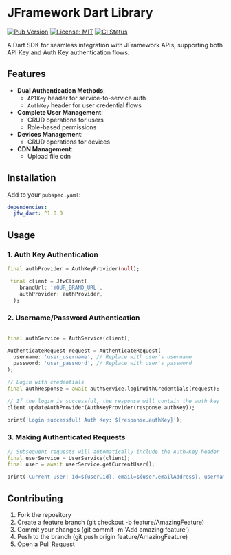# JFramework Dart Library

[![Pub Version](https://img.shields.io/pub/v/user_auth_sdk)](https://pub.dev/packages/user_auth_sdk)
[![License: MIT](https://img.shields.io/badge/license-MIT-purple.svg)](https://opensource.org/licenses/MIT)
[![CI Status](https://github.com/yourusername/user_auth_sdk/actions/workflows/dart.yml/badge.svg)](https://github.com/yourusername/user_auth_sdk/actions)

A Dart SDK for seamless integration with JFramework APIs, supporting both API Key and Auth Key authentication flows.

## Features

- **Dual Authentication Methods**:
  - `APIKey` header for service-to-service auth
  - `AuthKey` header for user credential flows
- **Complete User Management**:
  - CRUD operations for users
  - Role-based permissions
- **Devices Management**:
  - CRUD operations for devices
- **CDN Management**:
  - Upload file cdn

## Installation

Add to your `pubspec.yaml`:

```yaml
dependencies:
  jfw_dart: ^1.0.0
```

## Usage

### 1. Auth Key Authentication
``` dart
final authProvider = AuthKeyProvider(null);

 final client = JfwClient(
    brandUrl: 'YOUR_BRAND_URL',
    authProvider: authProvider,
  );
```

### 2. Username/Password Authentication
``` dart

final authService = AuthService(client);

AuthenticateRequest request = AuthenticateRequest(
  username: 'user_username', // Replace with user's username
  password: 'user_password', // Replace with user's password
);

// Login with credentials
final authResponse = await authService.loginWithCredentials(request);

// If the login is successful, the response will contain the auth key
client.updateAuthProvider(AuthKeyProvider(response.authKey));

print('Login successful! Auth Key: ${response.authKey}');


```

### 3. Making Authenticated Requests
``` dart
// Subsequent requests will automatically include the Auth-Key header
final userService = UserService(client);
final user = await userService.getCurrentUser();

print('Current user: id=${user.id}, email=${user.emailAddress}, username=${user.username}');
```

## Contributing
1. Fork the repository
2. Create a feature branch (git checkout -b feature/AmazingFeature)
3. Commit your changes (git commit -m 'Add amazing feature')
4. Push to the branch (git push origin feature/AmazingFeature)
5. Open a Pull Request